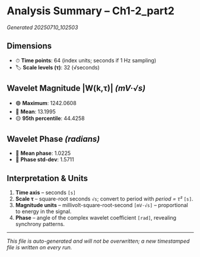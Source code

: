 # Analysis Summary – Ch1-2_part2

*Generated 20250710_102503*

## Dimensions
- ⏱ **Time points**: 64 (index units; seconds if 1 Hz sampling)
- 🏷 **Scale levels (τ)**: 32 (√seconds)

## Wavelet Magnitude |W(k,τ)|  *(mV·√s)*
- 🟢 **Maximum**: 1242.0608
- 🔵 **Mean**: 13.1995
- 🟡 **95th percentile**: 44.4258

## Wavelet Phase *(radians)*
- 📏 **Mean phase**: 1.0225
- 📐 **Phase std-dev**: 1.5711

## Interpretation & Units
1. **Time axis** – seconds `[s]`  
2. **Scale τ** – square-root seconds `√s`; convert to period with *period = τ²* `[s]`.  
3. **Magnitude units** – millivolt-square-root-second `[mV·√s]` – proportional to energy in the signal.  
4. **Phase** – angle of the complex wavelet coefficient `[rad]`, revealing synchrony patterns.

---
*This file is auto-generated and will not be overwritten; a new timestamped file is written on every run.*

